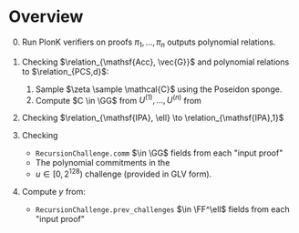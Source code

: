 # Overview

0. Run PlonK verifiers on proofs $\pi_1, \ldots, \pi_n$ outputs polynomial relations.
1. Checking $\relation_{\mathsf{Acc}, \vec{G}}$ and polynomial relations to $\relation_{PCS,d}$:
    1. Sample $\zeta \sample \mathcal{C}$ using the Poseidon sponge.
    2. Compute $C \in \GG$ from $U^{(1)}, \ldots, U^{(n)}$ from
2. Checking $\relation_{\mathsf{IPA}, \ell} \to \relation_{\mathsf{IPA},1}$
3. Checking

    - `RecursionChallenge.comm` $\in \GG$ fields from each "input proof"
    - The polynomial commitments in the
    - $u \in [0, 2^{128})$ challenge (provided in GLV form).
3. Compute $y$ from:
    - `RecursionChallenge.prev_challenges` $\in \FF^\ell$ fields from each "input proof"
